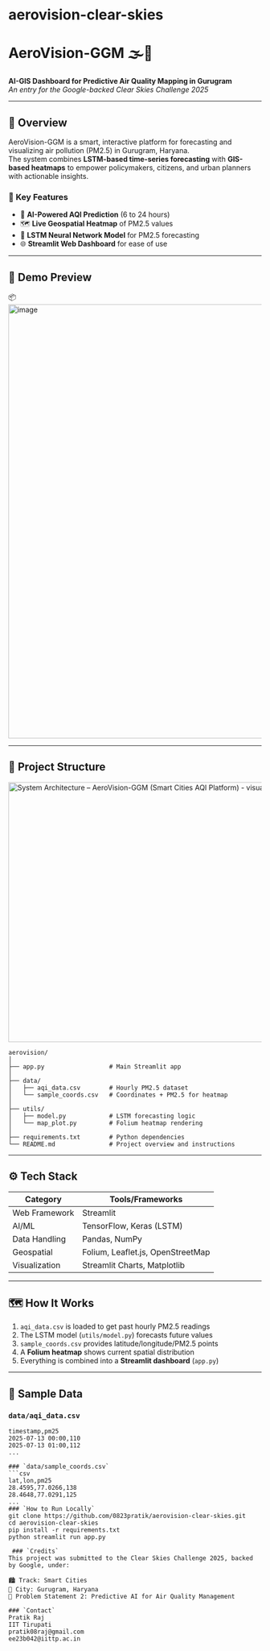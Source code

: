 # aerovision-clear-skies
# AeroVision-GGM 🌫️📍
**AI-GIS Dashboard for Predictive Air Quality Mapping in Gurugram**  
_An entry for the Google-backed Clear Skies Challenge 2025_

---

## 🚀 Overview

AeroVision-GGM is a smart, interactive platform for forecasting and visualizing air pollution (PM2.5) in Gurugram, Haryana.  
The system combines **LSTM-based time-series forecasting** with **GIS-based heatmaps** to empower policymakers, citizens, and urban planners with actionable insights.

### 🎯 Key Features
- 🔮 **AI-Powered AQI Prediction** (6 to 24 hours)
- 🗺️ **Live Geospatial Heatmap** of PM2.5 values
- 🧠 **LSTM Neural Network Model** for PM2.5 forecasting
- 🌐 **Streamlit Web Dashboard** for ease of use

---

## 📸 Demo Preview

📦 <img width="1919" height="862" alt="image" src="https://github.com/user-attachments/assets/2f4e0930-643a-4552-8aeb-16ab91ae6d0f" />


---

## 🧠 Project Structure
<img width="744" height="516" alt="System Architecture – AeroVision-GGM (Smart Cities AQI Platform) - visual selection" src="https://github.com/user-attachments/assets/8af3332b-218d-4330-a669-9e7d27aa3653" />

```
aerovision/
│
├── app.py                  # Main Streamlit app
│
├── data/
│   ├── aqi_data.csv        # Hourly PM2.5 dataset
│   └── sample_coords.csv   # Coordinates + PM2.5 for heatmap
│
├── utils/
│   ├── model.py            # LSTM forecasting logic
│   └── map_plot.py         # Folium heatmap rendering
│
├── requirements.txt        # Python dependencies
└── README.md               # Project overview and instructions
```


---

## ⚙️ Tech Stack

| Category        | Tools/Frameworks                     |
|----------------|--------------------------------------|
| Web Framework  | Streamlit                            |
| AI/ML          | TensorFlow, Keras (LSTM)             |
| Data Handling  | Pandas, NumPy                        |
| Geospatial     | Folium, Leaflet.js, OpenStreetMap    |
| Visualization  | Streamlit Charts, Matplotlib         |

---

## 🗺️ How It Works

1. `aqi_data.csv` is loaded to get past hourly PM2.5 readings
2. The LSTM model (`utils/model.py`) forecasts future values
3. `sample_coords.csv` provides latitude/longitude/PM2.5 points
4. A **Folium heatmap** shows current spatial distribution
5. Everything is combined into a **Streamlit dashboard** (`app.py`)

---

## 📂 Sample Data

### `data/aqi_data.csv`
```csv
timestamp,pm25
2025-07-13 00:00,110
2025-07-13 01:00,112
...

### `data/sample_coords.csv`
```csv
lat,lon,pm25
28.4595,77.0266,138
28.4648,77.0291,125
...
### `How to Run Locally`
git clone https://github.com/0823pratik/aerovision-clear-skies.git
cd aerovision-clear-skies
pip install -r requirements.txt
python streamlit run app.py

 ### `Credits`
This project was submitted to the Clear Skies Challenge 2025, backed by Google, under:

🏙️ Track: Smart Cities
🏢 City: Gurugram, Haryana
📌 Problem Statement 2: Predictive AI for Air Quality Management

### `Contact`
Pratik Raj
IIT Tirupati
pratik08raj@gmail.com
ee23b042@iittp.ac.in



